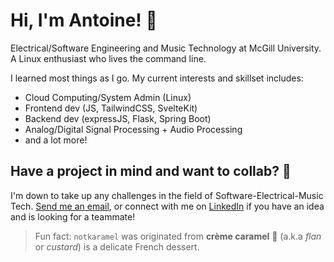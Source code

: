 # Hi, I'm Antoine! 👋
Electrical/Software Engineering and Music Technology at McGill University. A Linux enthusiast who lives the command line.

I learned most things as I go. My current interests and skillset includes:
- Cloud Computing/System Admin (Linux)
- Frontend dev (JS, TailwindCSS, SvelteKit)
- Backend dev (expressJS, Flask, Spring Boot)
- Analog/Digital Signal Processing + Audio Processing
- and a lot more! 

## Have a project in mind and want to collab? 🤔
I'm down to take up any challenges in the field of Software-Electrical-Music Tech. [Send me an email](mailto:hoangtuan11102@gmail.com), or connect with me on [LinkedIn](https://www.linkedin.com/in/antoinephan/) if you have an idea and is looking for a teammate!

> Fun fact: `notkaramel` was originated from **crème caramel** 🍮 (a.k.a *flan* or *custard*) is a delicate French dessert.
